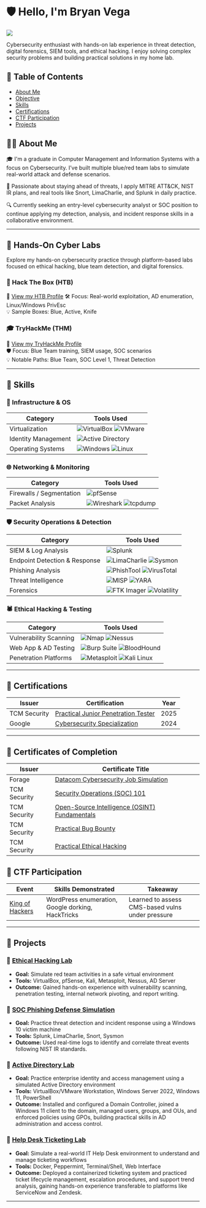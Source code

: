 # 🛡️ Hello, I'm Bryan Vega
<a href="https://www.linkedin.com/in/bryan-vega-714246261/"><img src="https://img.shields.io/badge/-LinkedIn-0072b1?&style=for-the-badge&logo=linkedin&logoColor=white" /></a>

Cybersecurity enthusiast with hands-on lab experience in threat detection, digital forensics, SIEM tools, and ethical hacking. I enjoy solving complex security problems and building practical solutions in my home lab.

## 📑 Table of Contents
- [About Me](#about-me)
- [Objective](#objective)
- [Skills](#skills)
- [Certifications](#certifications)
- [CTF Participation](#capture-the-flag-ctf-participation)
- [Projects](#projects)


## 👨‍💻 About Me

🎓 I'm a graduate in Computer Management and Information Systems with a focus on Cybersecurity. I’ve built multiple blue/red team labs to simulate real-world attack and defense scenarios.

🧠 Passionate about staying ahead of threats, I apply MITRE ATT&CK, NIST IR plans, and real tools like Snort, LimaCharlie, and Splunk in daily practice.

🔍 Currently seeking an entry-level cybersecurity analyst or SOC position to continue applying my detection, analysis, and incident response skills in a collaborative environment.

---
## 🧠 Hands-On Cyber Labs 

Explore my hands-on cybersecurity practice through platform-based labs focused on ethical hacking, blue team detection, and digital forensics.

### 🧪 Hack The Box (HTB)
🔗 [View my HTB Profile](https://app.hackthebox.com/profile/1659989) 
🛠️ Focus: Real-world exploitation, AD enumeration, Linux/Windows PrivEsc  
💡 Sample Boxes: Blue, Active, Knife

### 🎓 TryHackMe (THM)
🔗 [View my TryHackMe Profile](https://tryhackme.com/p/A9u3ybaCyb3r)  
🛡️ Focus: Blue Team training, SIEM usage, SOC scenarios  
💡 Notable Paths: Blue Team, SOC Level 1, Threat Detection

---

## 🧰 Skills

### 🔧 Infrastructure & OS

| Category                | Tools Used |
|------------------------|------------|
| Virtualization         | ![VirtualBox](https://img.shields.io/badge/VirtualBox-4c4d51?style=flat&logo=virtualbox&logoColor=white) ![VMware](https://img.shields.io/badge/VMware-61b0e4?style=flat&logo=vmware&logoColor=white) |
| Identity Management    | ![Active Directory](https://img.shields.io/badge/Active_Directory-0078D6?style=flat&logo=microsoft&logoColor=white) |
| Operating Systems      | ![Windows](https://img.shields.io/badge/Windows-0078D6?style=flat&logo=windows&logoColor=white) ![Linux](https://img.shields.io/badge/Linux-FCC624?style=flat&logo=linux&logoColor=black) |

### 🌐 Networking & Monitoring

| Category                    | Tools Used |
|----------------------------|------------|
| Firewalls / Segmentation   | ![pfSense](https://img.shields.io/badge/pfSense-7D9B6D?style=flat&logo=pfsense&logoColor=white) |
| Packet Analysis            | ![Wireshark](https://img.shields.io/badge/Wireshark-3A99FF?style=flat&logo=wireshark&logoColor=white) ![tcpdump](https://img.shields.io/badge/tcpdump-4D4D4D?style=flat&logo=gnu&logoColor=white) |

### 🛡️ Security Operations & Detection

| Category                      | Tools Used |
|------------------------------|------------|
| SIEM & Log Analysis          | ![Splunk](https://img.shields.io/badge/Splunk-0072C6?style=flat&logo=splunk&logoColor=white) |
| Endpoint Detection & Response| ![LimaCharlie](https://img.shields.io/badge/LimaCharlie-00C853?style=flat&logo=linux&logoColor=white) ![Sysmon](https://img.shields.io/badge/Sysmon-1D7BF4?style=flat&logo=microsoft&logoColor=white) |
| Phishing Analysis            | ![PhishTool](https://img.shields.io/badge/PhishTool-FF5733?style=flat&logo=googlechrome&logoColor=white) ![VirusTotal](https://img.shields.io/badge/VirusTotal-FF1744?style=flat&logo=virustotal&logoColor=white) |
| Threat Intelligence          | ![MISP](https://img.shields.io/badge/MISP-FF5722?style=flat&logo=cloudflare&logoColor=white) ![YARA](https://img.shields.io/badge/YARA-FF9800?style=flat&logo=gnu&logoColor=white) |
| Forensics                    | ![FTK Imager](https://img.shields.io/badge/FTK_Imager-0077C2?style=flat) ![Volatility](https://img.shields.io/badge/Volatility-FF9800?style=flat&logo=python&logoColor=white) |

### 🕷️ Ethical Hacking & Testing

| Category                          | Tools Used |
|----------------------------------|------------|
| Vulnerability Scanning           | ![Nmap](https://img.shields.io/badge/Nmap-00BFFF?style=flat&logo=nmap&logoColor=white) ![Nessus](https://img.shields.io/badge/Nessus-6D4F7D?style=flat&logo=tenable&logoColor=white) |
| Web App & AD Testing             | ![Burp Suite](https://img.shields.io/badge/Burp_Suite-FF6600?style=flat&logo=burp-suite&logoColor=white) ![BloodHound](https://img.shields.io/badge/BloodHound-FF0000?style=flat&logo=gitkraken&logoColor=white) |
| Penetration Platforms            | ![Metasploit](https://img.shields.io/badge/Metasploit-000000?style=flat&logo=metasploit&logoColor=white) ![Kali Linux](https://img.shields.io/badge/Kali-557C94?style=flat&logo=kali-linux&logoColor=white) |

---

## 📜 Certifications

| Issuer           | Certification | Year |
|------------------|----------------|------|
| TCM Security     | [Practical Junior Penetration Tester](https://certified.tcm-sec.com/ee7f1ca3-20b5-4c2a-8c9a-06b1c53666bc#acc.tA0B1v3Z) | 2025 |
| Google           | [Cybersecurity Specialization](https://coursera.org/share/447a22b20fce6fb41db005a0819e3137) | 2024 |

---

## 📄 Certificates of Completion

| Issuer      | Certificate Title                                                                                             |
|----------------|---------------------------------------------------------------------------------------------------------------|
| Forage         | [Datacom Cybersecurity Job Simulation](https://github.com/A9u3ybaCyb3r/Certifications/blob/main/Datacom_completion_certificate.pdf) |
| TCM Security   | [Security Operations (SOC) 101](https://github.com/A9u3ybaCyb3r/Certifications/blob/main/certificate-of-completion-for-security-operations-soc-101.pdf) |
| TCM Security   | [Open-Source Intelligence (OSINT) Fundamentals](https://github.com/A9u3ybaCyb3r/Certifications/blob/main/certificate-of-completion-for-open-source-intelligence-osint-fundamentals.pdf) |
| TCM Security   | [Practical Bug Bounty](https://github.com/A9u3ybaCyb3r/Certifications/blob/main/certificate-of-completion-for-practical-bug-bounty.pdf) |
| TCM Security   | [Practical Ethical Hacking](https://github.com/A9u3ybaCyb3r/Certifications/blob/main/certificate-of-completion-for-practical-ethical-hacking-the-complete-course.pdf) |


## 🧪 CTF Participation

| Event | Skills Demonstrated | Takeaway |
|-------|---------------------|----------|
| [King of Hackers](https://github.com/A9u3ybaCyb3r/A9u3ybaCyb3r/blob/main/King%20of%20Hackers%20CTF.pdf) | WordPress enumeration, Google dorking, HackTricks | Learned to assess CMS-based vulns under pressure |

---

## 🧱 Projects

### 🔹 [Ethical Hacking Lab](https://github.com/A9u3ybaCyb3r/Ethical-Hacking-Lab)
- **Goal:** Simulate red team activities in a safe virtual environment
- **Tools:** VirtualBox, pfSense, Kali, Metasploit, Nessus, AD Server
- **Outcome:** Gained hands-on experience with vulnerability scanning, penetration testing, internal network pivoting, and report writing.

### 🔹 [SOC Phishing Defense Simulation](https://github.com/A9u3ybaCyb3r/SOC-Phishing-Defense-Simulation)
- **Goal:** Practice threat detection and incident response using a Windows 10 victim machine
- **Tools:** Splunk, LimaCharlie, Snort, Sysmon
- **Outcome:** Used real-time logs to identify and correlate threat events following NIST IR standards.

### 🔹 [Active Directory Lab](https://github.com/A9u3ybaCyb3r/Active-Directory-Lab)
- **Goal:** Practice enterprise identity and access management using a simulated Active Directory environment
- **Tools:** VirtualBox/VMware Workstation, Windows Server 2022, Windows 11, PowerShell
- **Outcome:** Installed and configured a Domain Controller, joined a Windows 11 client to the domain, managed users, groups, and OUs, and enforced policies using GPOs, building practical skills in AD administration and access control.

### 🔹 [Help Desk Ticketing Lab](https://github.com/A9u3ybaCyb3r/Help-Desk-Ticketing-Lab)
- **Goal:** Simulate a real-world IT Help Desk environment to understand and manage ticketing workflows
- **Tools:** Docker, Peppermint, Terminal/Shell, Web Interface
- **Outcome:** Deployed a containerized ticketing system and practiced ticket lifecycle management, escalation procedures, and support trend analysis, gaining hands-on experience transferable to platforms like ServiceNow and Zendesk.

---

